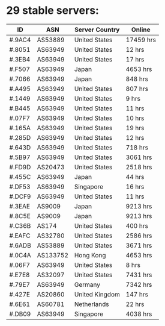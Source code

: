 # 29 stable servers:

| ID | ASN | Server Country | Online |
| ------ | ------ | ------ | ------ |
| #.9AC4 | AS53889 | United States | 17459 hrs |
| #.8051 | AS63949 | United States | 12 hrs |
| #.3EB4 | AS63949 | United States | 17 hrs |
| #.F507 | AS63949 | Japan | 4653 hrs |
| #.7066 | AS63949 | Japan | 848 hrs |
| #.A495 | AS63949 | United States | 807 hrs |
| #.1449 | AS63949 | United States | 9 hrs |
| #.B445 | AS63949 | United States | 11 hrs |
| #.07F7 | AS63949 | United States | 10 hrs |
| #.165A | AS63949 | United States | 19 hrs |
| #.285D | AS63949 | United States | 12 hrs |
| #.643D | AS63949 | United States | 718 hrs |
| #.5B97 | AS63949 | United States | 3061 hrs |
| #.FD9D | AS20473 | United States | 2518 hrs |
| #.455C | AS63949 | Japan | 44 hrs |
| #.DF53 | AS63949 | Singapore | 16 hrs |
| #.DCF9 | AS63949 | United States | 11 hrs |
| #.3EAE | AS9009 | Japan | 9213 hrs |
| #.8C5E | AS9009 | Japan | 9213 hrs |
| #.C36B | AS174 | United States | 400 hrs |
| #.EAFC | AS32780 | United States | 2586 hrs |
| #.6ADB | AS53889 | United States | 3671 hrs |
| #.0C4A | AS133752 | Hong Kong | 4653 hrs |
| #.06F7 | AS63949 | United States | 8 hrs |
| #.E7E8 | AS32097 | United States | 7431 hrs |
| #.79E7 | AS63949 | Germany | 7342 hrs |
| #.427E | AS20860 | United Kingdom | 147 hrs |
| #.6E61 | AS60781 | Netherlands | 22 hrs |
| #.DB09 | AS63949 | Singapore | 4038 hrs |

